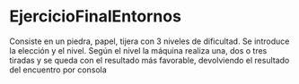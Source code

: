 # EjercicioFinalEntornos

Consiste en un piedra, papel, tijera con 3 niveles de dificultad. Se introduce la elección y el nivel. Según el nivel la máquina realiza una, dos o tres tiradas y se queda con el resultado más favorable, devolviendo el resultado del encuentro por consola

